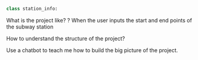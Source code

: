 ```python
class station_info:


```

What is the project like?
?
When the user inputs the start and end points of the subway station

How to understand the structure of the project?


Use a chatbot to teach me how to build the big picture of the project.